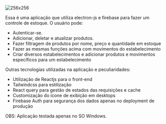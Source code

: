 ![256x256](https://github.com/alefebspp/controle-estoque/assets/106111153/5d024d73-c2b6-49c8-89b3-5bbe4e5a06f4)

Essa é uma aplicação que utiliza electron-js e firebase para fazer um controle de estoque. O usuário pode:
- Autenticar-se.
- Adicionar, deletar e atualizar produtos.
- Fazer filtragem de produtos por nome, preço e quantidade em estoque
- Fazer as mesmas funções acima com movimentos do estabelecimento
- Criar diversos estabelecimentos e adicionar produtos e movimentos específicos para um estabelecimento

Outras tecnologias utilizadas na aplicação e peculiaridades:
- Utilização de Reactjs para o front-end
- Tailwindcss para estilização
- React query para gestão de estados das requisições e cache
- Customização do ícone de exibição em desktops
- Firebase Auth para segurança dos dados apenas no deployment de produção

OBS: Aplicação testada apenas no SO Windows.
